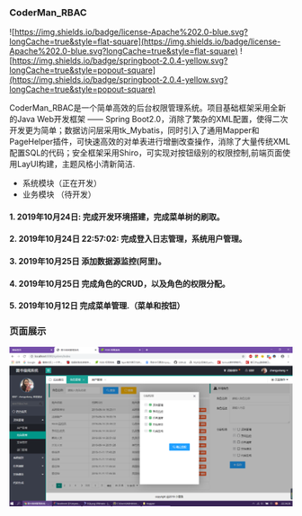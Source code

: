 ###  CoderMan_RBAC

![https://img.shields.io/badge/license-Apache%202.0-blue.svg?longCache=true&style=flat-square](https://img.shields.io/badge/license-Apache%202.0-blue.svg?longCache=true&style=flat-square)
![https://img.shields.io/badge/springboot-2.0.4-yellow.svg?longCache=true&style=popout-square](https://img.shields.io/badge/springboot-2.0.4-yellow.svg?longCache=true&style=popout-square)

CoderMan_RBAC是一个简单高效的后台权限管理系统。项目基础框架采用全新的Java Web开发框架 —— Spring Boot2.0，消除了繁杂的XML配置，使得二次开发更为简单；数据访问层采用tk_Mybatis，同时引入了通用Mapper和PageHelper插件，可快速高效的对单表进行增删改查操作，消除了大量传统XML配置SQL的代码；安全框架采用Shiro，可实现对按钮级别的权限控制,前端页面使用LayUI构建，主题风格小清新简洁.

 - 系统模块（正在开发）
 - 业务模块 （待开发）

#### 1. 2019年10月24日: 完成开发环境搭建，完成菜单树的刷取。
#### 2. 2019年10月24日 22:57:02: 完成登入日志管理，系统用户管理。
####  3. 2019年10月25日 添加数据源监控(阿里)。
####  4. 2019年10月25日 完成角色的CRUD，以及角色的权限分配。
####  5. 2019年10月12日 完成菜单管理.（菜单和按钮）


### 页面展示

![角色权限分配](/src/main/resources/static/resources/images/role.png)
